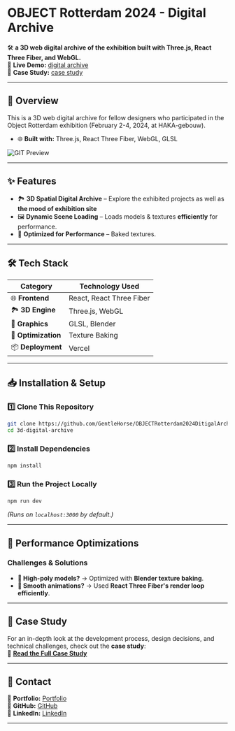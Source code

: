 # OBJECT Rotterdam 2024 - Digital Archive

🛠️ **a 3D web digital archive of the exhibition built with Three.js, React Three Fiber, and WebGL.**  
🔗 **Live Demo:** [digital archive](https://object-rotterdam-2024-digital-archive.vercel.app/)  
📖 **Case Study:** [case study](https://toshihito-endo.com/object-rotterdam-2024)

---

## 📌 Overview

This is a 3D web digital archive for fellow designers who participated in the Object Rotterdam exhibition (February 2-4, 2024, at HAKA-gebouw).

- 🌐 **Built with:** Three.js, React Three Fiber, WebGL, GLSL

![GIT Preview](/public/preview.gif)

---

## ✨ Features

- 🏞️ **3D Spatial Digital Archive** –  Explore the exhibited projects as well as **the mood of exhibition site**
- 🖼️ **Dynamic Scene Loading** – Loads models & textures **efficiently** for performance.
- 🚀 **Optimized for Performance** – Baked textures.

---

## 🛠️ Tech Stack

| **Category**        | **Technology Used**          |
| ------------------- | ---------------------------- |
| 🌐 **Frontend**     | React, React Three Fiber     |
| 🏞️ **3D Engine**    | Three.js, WebGL              |
| 🎨 **Graphics**     | GLSL, Blender                |
| 🚀 **Optimization** | Texture Baking               |
| 📦 **Deployment**   | Vercel                       |

---

## 📥 Installation & Setup

### **1️⃣ Clone This Repository**

```sh
git clone https://github.com/GentleHorse/OBJECTRotterdam2024DitigalArchive.git
cd 3d-digital-archive
```

### **2️⃣ Install Dependencies**

```sh
npm install
```

### **3️⃣ Run the Project Locally**

```sh
npm run dev
```

_(Runs on `localhost:3000` by default.)_

---

## 🚀 Performance Optimizations

### **Challenges & Solutions**

- **🔄 High-poly models?** → Optimized with **Blender texture baking**.
- **🚀 Smooth animations?** → Used **React Three Fiber's render loop efficiently**.

---

## 📖 Case Study

For an in-depth look at the development process, design decisions, and technical challenges, check out the **case study**:  
🔗 **[Read the Full Case Study](https://toshihito-endo.com/object-rotterdam-2024)**

---

## 📧 Contact

📌 **Portfolio:** [Portfolio](https://toshihito-endo.com/works)  
📌 **GitHub:** [GitHub](https://github.com/GentleHorse)  
📌 **LinkedIn:** [LinkedIn](https://www.linkedin.com/in/toshihito-endo-a68a82172/)

---
